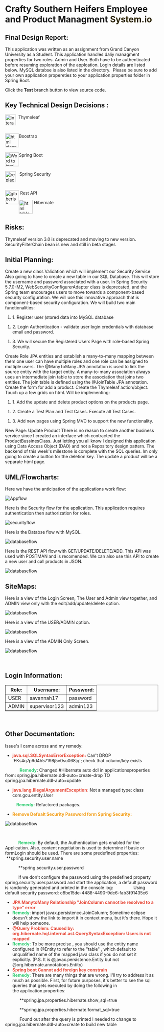 <!-- #######  CRAFTY SOUTHERN HEIFER APPLICATION README! #########-->
<h1>Crafty Southern Heifers Employee and Product Managment <span style="color:#2b2301">System.io</span></h1>

<h2>Final Design Report:</h2>

<p>This application was written as an assignment from Grand Canyon University as a Student. This application handles daliy managment properties for two roles. Admin and User. Both have to be authenticated before resuming exploration of the applcation. Login details are listed below. MySQL databse is also listed in the directory.&nbsp; Please be sure to add your own application propereties to your application.properties folder in Spring Boot.</p>

<p>Click the <strong>Test</strong> branch button to view source code.</p>

<h2>Key Technical Design Decisions :</h2>

<p>&nbsp;<img alt="interactive connection" src="https://avatars1.githubusercontent.com/u/1492367?s=280&amp;v=4" style="float:left; width:35px" />&nbsp;Thymeleaf</p>

<p>&nbsp;</p>

<p><img alt="html cleaner" src="https://getbootstrap.com/docs/5.2/assets/brand/bootstrap-logo-shadow.png" style="float:left; width:45px" />Boostrap</p>

<p>&nbsp;</p>

<p><img alt="Word to html" src="https://www.logolynx.com/images/logolynx/98/980c5fe716efb66c936eebe1937d5489.png" style="float:left; width:45px" /> Spring Boot</p>

<p>&nbsp;</p>

<p><img alt="replace text" src="https://th.bing.com/th/id/OIP.D87KXcDLtggvLLrmHnairwHaJG?pid=ImgDet&amp;rs=1" style="float:left; width:35px" />&nbsp; &nbsp;Spring Security</p>

<p>&nbsp;</p>

<p><img alt="gibberish" src="https://th.bing.com/th/id/OIP.Wd9moNdvBsgsNDMl6V1BegHaCn?pid=ImgDet&amp;rs=1" style="float:left; width:45px" />&nbsp;Rest API</p>

<p><img alt="html table div" src="https://courses.javacodegeeks.com/wp-content/uploads/2021/03/hibernate-logo-1024x1024.jpg" style="float:left; width:45px" />&nbsp;Hibernate</p>

<p>&nbsp; &nbsp; &nbsp; &nbsp; &nbsp; &nbsp; &nbsp;</p>

<h2>Risks:</h2>

<p>Thymeleaf version 3.0 is deprecated and moving to new version. SecurityFilterChain bean is new and still in beta stages</p>

<h2>Initial Planning:</h2>

<p>Create a new class Validation which will implement our Security Service Also going to have to create a new table in our SQL Database. This will store the username and password associated with a user. In Spring Security 5.7.0-M2, WebSecurityConfigurerAdapter class is deprecated, and the Spring team encourages users to move towards a component-based security configuration. We will use this innovative approach that is component-based security configuration. We will build two main functionalities:</p>

<ol>
	<li>1. Register user (stored data into MySQL database</li>
</ol>

<ol>
	<li>2. Login Authentication - validate user login credentials with database email and password.</li>
</ol>

<ol>
	<li>3. We will secure the Registered Users Page with role-based Spring Security.</li>
</ol>

<p>Create Role JPA entities and establish a many-to-many mapping between them one user can have multiple roles and one role can be assigned to multiple users. The @ManyToMany JPA annotation is used to link the source entity with the target entity. A many-to-many association always uses an intermediate join table to store the association that joins two entities. The join table is defined using the @JoinTable JPA annotation. Create the form for add a product. Create the Thymeleaf action/object. Touch up a few grids on html. Will be implementing:</p>

<ol>
	<li>1. Add the update and delete product options on the products page.</li>
</ol>

<ol>
	<li>2. Create a Test Plan and Test Cases. Execute all Test Cases.</li>
</ol>

<ol>
	<li>3. Add new pages using Spring MVC to support the new functionality.</li>
</ol>

<p>New Page: Update Product There is no reason to create another business service since I created an interface which contracted the ProductBussinesClass. Just letting you all know I designed this application using Data Access Object (DAO) and not a Repository design pattern. The backend of this week&#39;s milestone is complete with the SQL queries. Im only going to create a button for the deletion key. The update a product will be a separate html page.</p>

<h2>UML/Flowcharts:</h2>

<p>Here we have the anticipation of the applications work flow:</p>

<p><img alt="Appflow" src="https://github.com/AtlasWriter/CST-339-Milestone-Project/blob/test/CSH%20Site%20Flow%20Chart.PNG" /></p>

<p>Here is the Security flow for the application. This application requires authentication then authorization for roles.</p>

<p><img alt="securityflow" src="https://github.com/AtlasWriter/CST-339-Milestone-Project/blob/test/CSH%20Security%20Flowchart.PNG" /></p>

<p>Here is the Databse flow with MySQL.</p>

<p><img alt="databaseflow" src="https://github.com/AtlasWriter/CST-339-Milestone-Project/blob/test/database%20diagram.PNG" /></p>

<p>Here is the REST API flow with GET/UPDATE/DELETE/ADD. This API was used with POSTMAN and is recomended. We can also use this API to create a new user and call products in JSON.</p>

<p><img alt="databaseflow" src="https://github.com/AtlasWriter/CST-339-Milestone-Project/blob/test/REST%20API%20flow.PNG" /></p>

<h2>SiteMaps:</h2>

<p>Here is a view of the Login Screen, The User and Admin view together, and ADMIN view only with the edit/add/update/delete option.</p>

<p><img alt="databaseflow" src="https://github.com/AtlasWriter/CST-339-Milestone-Project/blob/test/loginpage.PNG" /></p>

<p>Here is a view of the USER/ADMIN option.</p>

<p><img alt="databaseflow" src="https://github.com/AtlasWriter/CST-339-Milestone-Project/blob/test/userrole.PNG" /></p>

<p>Here is a view of the ADMIN Only Screen.</p>

<p><img alt="databaseflow" src="https://github.com/AtlasWriter/CST-339-Milestone-Project/blob/test/adminonly.PNG" /></p>

<p>&nbsp;</p>

<h2>Login Information:</h2>

<table border="1" cellpadding="1" cellspacing="1" style="width:500px">
	<thead>
		<tr>
			<th scope="col">Role:</th>
			<th scope="col">Username:</th>
			<th scope="col">Password:</th>
		</tr>
	</thead>
	<tbody>
		<tr>
			<td>USER</td>
			<td>savannah17</td>
			<td>password</td>
		</tr>
		<tr>
			<td>ADMIN</td>
			<td>supervisor123</td>
			<td>admin123</td>
		</tr>
	</tbody>
</table>

<p>&nbsp;</p>

<h2>Other Documentation:</h2>

<p>Issue&#39;s I came across and my remedy:</p>

<ul>
	<li><span style="color:#e74c3c"><strong>java.sql.SQLSyntaxErrorException:</strong></span> Can&#39;t DROP &#39;FKs4q7p6d4h57198j5v0su068jq&#39;; check that column/key exists</li>
</ul>

<p>&nbsp; &nbsp; &nbsp; &nbsp; &nbsp; &nbsp;&nbsp;<strong><span style="color:#2ecc71">Remedy</span></strong>: Changed #Hibernate auto ddl in applicationsproperties from: spring.jpa.hibernate.ddl-auto=create-drop TO spring.jpa.hibernate.ddl-auto=update</p>

<ul>
	<li><span style="color:#e74c3c"><strong>java.lang.IllegalArgumentException:</strong></span> Not a managed type: class com.gcu.entity.User</li>
</ul>

<p><strong><span style="color:#2ecc71">&nbsp; &nbsp; &nbsp; &nbsp; &nbsp; &nbsp;Remedy:</span></strong> Refactored packages.</p>

<ul>
	<li><strong><span style="color:#f39c12">Remove Defualt Security Password form Spring Security:</span></strong></li>
</ul>

<p><img alt="databaseflow" src="https://github.com/AtlasWriter/CST-339-Milestone-Project/blob/test/generateddefaultpasswordexample.PNG" /></p>

<p>&nbsp;</p>

<p>&nbsp; &nbsp; &nbsp; &nbsp; &nbsp; <span style="color:#2ecc71"><strong>&nbsp;Remedy: </strong></span>By default, the Authentication gets enabled for the Application. Also, content negotiation is used to determine if basic or formLogin should be used. There are some predefined properties:&nbsp; &nbsp; &nbsp; &nbsp; &nbsp; &nbsp; &nbsp; &nbsp;**spring.security.user.name</p>

<p>&nbsp; &nbsp; &nbsp; &nbsp; &nbsp; &nbsp;**spring.security.user.password</p>

<p>&nbsp; &nbsp; &nbsp; &nbsp; &nbsp; &nbsp;If we don&#39;t configure the password using the predefined property spring.security.user.password and start the application, a default password is randomly generated and printed in the console log:&nbsp; &nbsp; &nbsp; &nbsp; &nbsp; &nbsp; &nbsp; &nbsp; &nbsp;Using default security password: c8be15de-4488-4490-9dc6-fab3f91435c6</p>

<ul>
	<li><span style="color:#e74c3c"><strong>JPA ManytoMany Relationship &quot;JoinColumn cannot be resolved to a type&quot; error</strong></span></li>
	<li><span style="color:#2ecc71"><strong>Remedy</strong></span>: import javax.persistence.JoinColumn; Sometime eclipse doesn&#39;t show the link to import it in context.menu, but it&#39;s there. Hope it will help someone.</li>
	<li><span style="color:#e74c3c"><strong>@Query Problem: Caused by: org.hibernate.hql.internal.ast.QuerySyntaxException: Users is not mapped</strong></span></li>
	<li><span style="color:#2ecc71"><strong>Remedy:</strong></span> To be more precise , you should use the entity name configured in @Entity to refer to the &quot;table&quot; , which default to unqualified name of the mapped java class if you do not set it explicitly.&nbsp;(P.S. It is @javax.persistence.Entity but not @org.hibernate.annotations.Entity)&nbsp;</li>
	<li><span style="color:#e74c3c"><strong>Spring boot Cannot add foreign key constrain</strong></span>&nbsp;</li>
	<li><span style="color:#2ecc71"><strong>Remedy:</strong></span> There are many things that are wrong. I&#39;ll try to address it as much as possible. First, for future purposes, it&#39;s better to see the sql queries that gets executed by doing the following in the&nbsp;application.properties:</li>
</ul>

<p>&nbsp; &nbsp; &nbsp; &nbsp; &nbsp; &nbsp; **spring.jpa.properties.hibernate.show_sql=true</p>

<p>&nbsp; &nbsp; &nbsp; &nbsp; &nbsp; &nbsp; **spring.jpa.properties.hibernate.format_sql=true</p>

<p>&nbsp; &nbsp; &nbsp; &nbsp; &nbsp; &nbsp; Found out after the query is printed I needed to change to spring.jpa.hibernate.ddl-auto=create to build new table</p>

<p>&nbsp;</p>

<p>&nbsp;</p>

<p><strong>&nbsp;</strong></p>

<p>&nbsp;</p>
